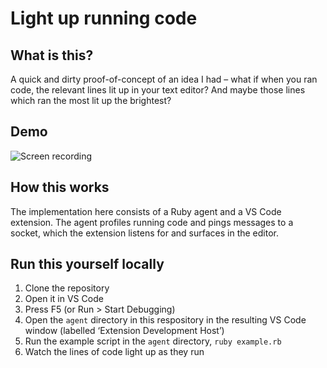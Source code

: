 # Light up running code

## What is this?

A quick and dirty proof-of-concept of an idea I had – what if when you ran code, the relevant lines lit up in your text editor? And maybe those lines which ran the most lit up the brightest?

## Demo

![Screen recording](https://user-images.githubusercontent.com/1694410/82281107-82e14b80-995e-11ea-9229-ed5b7252a0a7.gif)

## How this works

The implementation here consists of a Ruby agent and a VS Code extension. The agent profiles running code and pings messages to a socket, which the extension listens for and surfaces in the editor.

## Run this yourself locally

1. Clone the repository
2. Open it in VS Code
3. Press F5 (or Run > Start Debugging)
4. Open the `agent` directory in this respository in the resulting VS Code window (labelled ‘Extension Development Host’)
5. Run the example script in the `agent` directory, `ruby example.rb`
6. Watch the lines of code light up as they run
